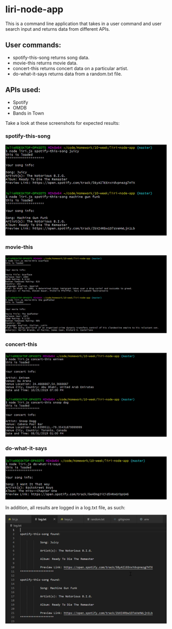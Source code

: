 # liri-node-app

This is a command line application that takes in a user command and user search input and returns data from different APIs.

## User commands: 
- spotify-this-song returns song data.
- movie-this returns movie data.
- concert-this returns concert data on a particular artist.
- do-what-it-says returns data from a random.txt file.

## APIs used:
- Spotify
- OMDB
- Bands in Town

Take a look at these screenshots for expected results:

### spotify-this-song

![](https://github.com/sulio2018/liri-node-app/blob/master/images/liri1.PNG)

### movie-this

![](https://github.com/sulio2018/liri-node-app/blob/master/images/liri2.PNG)

### concert-this

![](https://github.com/sulio2018/liri-node-app/blob/master/images/liri3.PNG)

### do-what-it-says

![](https://github.com/sulio2018/liri-node-app/blob/master/images/liri4.PNG)

In addition, all results are logged in a log.txt file, as such:

![](https://github.com/sulio2018/liri-node-app/blob/master/images/liri5.PNG)